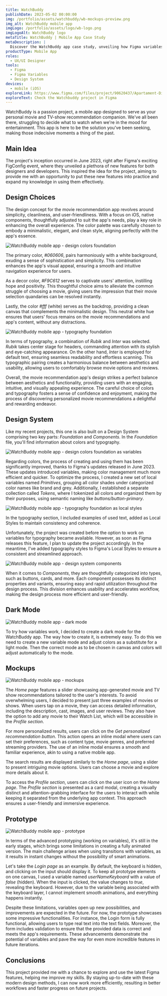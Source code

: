 ```yaml
---
title: WatchBuddy
publishDate: 2023-05-02 00:00:00
img: /portfolio/assets/watchbuddy/wb-mockups-preview.png
img_alt: WatchBuddy mobile app
imgLogo: /portfolio/assets/logo/wb-logo.png
imgLogoAlt: WatchBuddy logo
metaTitle: WatchBuddy | Mobile App Case Study
metaDescription: |
  Discover the WatchBuddy app case study, unveiling how Figma variables transformed Design System management. Explore the user-friendly design, personalized movie recommendations, and streamlined navigation. Dive into the development process and design choices for a seamless and enjoyable movie discovery experience.
productType: Mobile App
roles:
  - UX/UI Designer
tools:
  - Figma
  - Figma Variables
  - Design System
devices:
  - mobile (iOS)
exploreLink: https://www.figma.com/files/project/90620437/Apartament-Diamond?fuid=905089920007374278
exploreText: Check the Watchbuddy project in Figma
---
```


WatchBuddy is a passion project, a mobile app designed to serve as your personal movie and TV-show recommendation companion. We've all been there, struggling to decide what to watch when we're in the mood for entertainment. This app is here to be the solution you've been seeking, making those indecisive moments a thing of the past.

## Main Idea

The project's inception occurred in June 2023, right after Figma's exciting FigConfig event, where they unveiled a plethora of new features for both designers and developers. This inspired the idea for the project, aiming to provide me with an opportunity to put these new features into practice and expand my knowledge in using them effectively.

## Design Choices

The design concept for the movie recommendation app revolves around simplicity, cleanliness, and user-friendliness. With a focus on iOS, native components, thoughtfully adjusted to suit the app's needs, play a key role in enhancing the overall experience. The color palette was carefully chosen to embody a minimalistic, elegant, and clean style, aligning perfectly with the app's essence.

![WatchBuddy mobile app - design colors foundation](/portfolio/assets/watchbuddy/wb-foundation-colors.jpg)

The primary color, *#060606*, pairs harmoniously with a white background, exuding a sense of sophistication and simplicity. This combination enhances the app's visual appeal, ensuring a smooth and intuitive navigation experience for users.

As a decor color, *#F9C612* serves to captivate users' attention, instilling hope and positivity. This thoughtful choice aims to alleviate the common struggle of choosing a movie, giving users the impression that their movie selection quandaries can be resolved instantly.

Lastly, the color *#fff* (white) serves as the backdrop, providing a clean canvas that complements the minimalistic design. This neutral white hue ensures that users' focus remains on the movie recommendations and app's content, without any distractions.

![WatchBuddy mobile app - typography foundation](/portfolio/assets/watchbuddy/wb-foundation-typography.jpg)

In terms of typography, a combination of *Rubik* and *Inter* was selected. *Rubik* takes center stage for headers, commanding attention with its stylish and eye-catching appearance. On the other hand, *Inter* is employed for default text, ensuring seamless readability and effortless scanning. This typographic pairing creates a harmonious balance between aesthetics and usability, allowing users to comfortably browse movie options and reviews.

Overall, the movie recommendation app's design strikes a perfect balance between aesthetics and functionality, providing users with an engaging, intuitive, and visually appealing experience. The careful choice of colors and typography fosters a sense of confidence and enjoyment, making the process of discovering personalized movie recommendations a delightful and rewarding endeavor.

## Design System

Like my recent projects, this one is also built on a Design System comprising two key parts: *Foundation* and *Components*. In the *Foundation* file, you'll find information about colors and typography.

![WatchBuddy mobile app - design colors foundation as variables](/portfolio/assets/watchbuddy/wb-foundation-colors-variables.jpg)

Regarding colors, the process of creating and using them has been significantly improved, thanks to Figma's updates released in June 2023. These updates introduced variables, making color management much more efficient and quicker. To optimize the process, I created a new set of local variables named *Primitives*, grouping all color shades under categorized color names like brand and grey. Additionally, I established a separate collection called *Tokens*, where I tokenized all colors and organized them by their purposes, using semantic naming like *buttons/button-primary*.

![WatchBuddy mobile app - typography foundation as local styles](/portfolio/assets/watchbuddy/wb-foundation-typography-local-styles.jpg)

In the typography section, I included examples of used text, added as Local Styles to maintain consistency and coherence.

Unfortunately, the project was created before the option to work on variables for typography became available. However, as soon as Figma releases this feature, I plan to update the project accordingly. In the meantime, I've added typography styles to Figma's Local Styles to ensure a consistent and streamlined approach.

![WatchBuddy mobile app - design system components](/portfolio/assets/watchbuddy/wb-design-system-components.jpg)

When it comes to *Components*, they are thoughtfully categorized into types, such as buttons, cards, and more. Each component possesses its distinct properties and variants, ensuring easy and rapid utilization throughout the design process. This division enhances usability and accelerates workflow, making the design process more efficient and user-friendly.

## Dark Mode

![WatchBuddy mobile app - dark mode](/portfolio/assets/watchbuddy/wb-dark-mode.jpg)

To try how variables work, I decided to create a dark mode for the WatchBuddy app. The way how to create it, is extremely easy. To do this we need to create a new variable mode and adjust colors as a substitute for a light mode. Then the correct mode as to be chosen in canvas and colors will adjust automatically to the mode. 

## Mockups

![WatchBuddy mobile app - mockups](/portfolio/assets/watchbuddy/wb-mockups.jpg)

The *Home page* features a slider showcasing app-generated movie and TV show recommendations tailored to the user's interests. To avoid overwhelming users, I decided to present just three examples of movies or shows. When users tap on a movie, they can access detailed information, including the description, cast, images, and user reviews. They also have the option to add any movie to their Watch List, which will be accessible in the *Profile section*.

For more personalized results, users can click on the *Get personalized recommendation button*. This action opens an inline modal where users can set their preferences, such as content type, movie genres, and preferred streaming providers. The use of an inline modal ensures a smooth and familiar experience, akin to using a native mobile app.

The search results are displayed similarly to the *Home page*, using a slider to present intriguing movie options. Users can choose a movie and explore more details about it.

To access the *Profile section*, users can click on the user icon on the *Home page*. The *Profile section* is presented as a card modal, creating a visually distinct and attention-grabbing interface for the users to interact with while keeping it separated from the underlying app context. This approach ensures a user-friendly and immersive experience.

## Prototype

![WatchBuddy mobile app - prototype](/portfolio/assets/watchbuddy/wb-prototype.jpg)

In terms of the advanced prototyping (working on variables), it's still in the early stages, which brings some limitations in creating a fully animated version. The main challenge arises when using transitions with variables, as it results in instant changes without the possibility of smart animations.

Let's take the *Login page* as an example. By default, the keyboard is hidden, and clicking on the input should display it. To keep all prototype elements on one canvas, I used a variable named *userNameKeyboard* with a value of *false* (hidden). When the input is clicked, the value changes to *true*, revealing the keyboard. However, due to the variable being associated with the keyboard layer, I cannot implement smooth animations, and everything happens instantly.

Despite these limitations, variables open up new possibilities, and improvements are expected in the future. For now, the prototype showcases some impressive functionalities. For instance, the Login form is fully functional, allowing users to type real text into the text fields. Moreover, the form includes validation to ensure that the provided data is correct and meets the app's requirements. These advancements demonstrate the potential of variables and pave the way for even more incredible features in future iterations.

## Conclusions

This project provided me with a chance to explore and use the latest Figma features, helping me improve my skills. By staying up-to-date with these modern design methods, I can now work more efficiently, resulting in better workflows and faster progress on future projects.